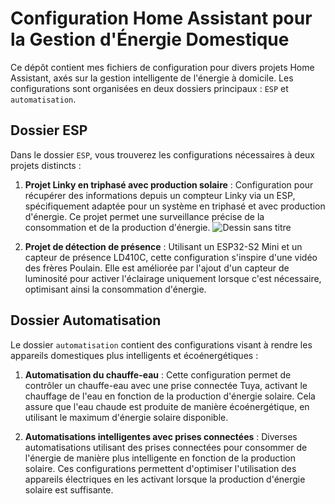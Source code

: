 # Configuration Home Assistant pour la Gestion d'Énergie Domestique

Ce dépôt contient mes fichiers de configuration pour divers projets Home Assistant, axés sur la gestion intelligente de l'énergie à domicile. Les configurations sont organisées en deux dossiers principaux : `ESP` et `automatisation`.

## Dossier ESP

Dans le dossier `ESP`, vous trouverez les configurations nécessaires à deux projets distincts :

1. **Projet Linky en triphasé avec production solaire** : Configuration pour récupérer des informations depuis un compteur Linky via un ESP, spécifiquement adaptée pour un système en triphasé et avec production d'énergie. Ce projet permet une surveillance précise de la consommation et de la production d'énergie.
   ![Dessin sans titre](https://github.com/Flovflo/Home-Compose/assets/86321847/9f77e768-4ed2-41b6-a4af-5c379ecb825c)


3. **Projet de détection de présence** : Utilisant un ESP32-S2 Mini et un capteur de présence LD410C, cette configuration s'inspire d'une vidéo des frères Poulain. Elle est améliorée par l'ajout d'un capteur de luminosité pour activer l'éclairage uniquement lorsque c'est nécessaire, optimisant ainsi la consommation d'énergie.

## Dossier Automatisation

Le dossier `automatisation` contient des configurations visant à rendre les appareils domestiques plus intelligents et écoénergétiques :

1. **Automatisation du chauffe-eau** : Cette configuration permet de contrôler un chauffe-eau avec une prise connectée Tuya, activant le chauffage de l'eau en fonction de la production d'énergie solaire. Cela assure que l'eau chaude est produite de manière écoénergétique, en utilisant le maximum d'énergie solaire disponible.

2. **Automatisations intelligentes avec prises connectées** : Diverses automatisations utilisant des prises connectées pour consommer de l'énergie de manière plus intelligente en fonction de la production solaire. Ces configurations permettent d'optimiser l'utilisation des appareils électriques en les activant lorsque la production d'énergie solaire est suffisante.

